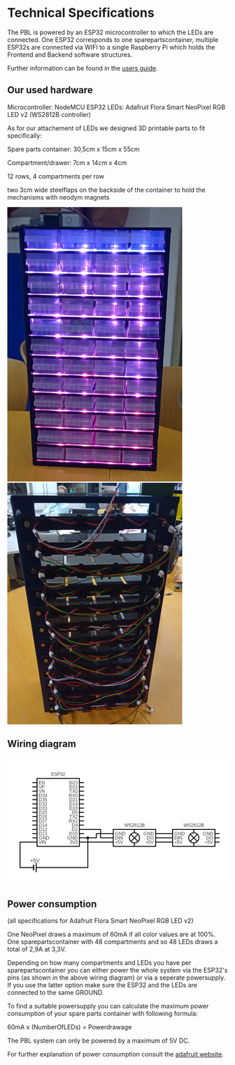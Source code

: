 # Technical Specifications

The PBL is powered by an ESP32 microcontroller to which the LEDs are connected. One
ESP32 corresponds to one sparepartscontainer, multiple ESP32s are connected via WIFI
to a single Raspberry Pi which holds the Frontend and Backend software structures.

Further information can be found in the [users guide](../Documentation/PBL%20Users%20Guide.pdf).

## Our used hardware

Microcontroller: NodeMCU ESP32
LEDs: Adafruit Flora Smart NeoPixel RGB LED v2 (WS2812B controller)

As for our attachement of LEDs we designed 3D printable parts to fit specifically:

Spare parts container: 30,5cm x 15cm x 55cm

Compartment/drawer: 7cm x 14cm x 4cm

12 rows, 4 compartments per row

two 3cm wide steelflaps on the backside of the container to hold the mechanisms with neodym magnets

<img src="../Documentation/Users%20Guide/pictures/ContainerIlluminated.jpg" alt="front" width="400"/><img src="../Documentation/Users%20Guide/pictures/backsideContainer.jpg" alt="back" width="400"/>

## Wiring diagram

![Wiring Diagram](../Documentation/wiring%20diagram.png)

## Power consumption

(all specifications for Adafruit Flora Smart NeoPixel RGB LED v2)

One NeoPixel draws a maximum of 60mA if all color values are at 100%.
One sparepartscontainer with 48 compartments and so 48 LEDs draws a total of 2,9A at
3,3V.

Depending on how many compartments and LEDs you have per sparepartscontainer you
can either power the whole system via the ESP32's pins (as shown in the above wiring
diagram) or via a seperate powersupply. If you use the latter option make sure the ESP32
and the LEDs are connected to the same GROUND.

To find a suitable powersupply you can calculate the maximum power consumption of your
spare parts container with following formula:

60mA x (NumberOfLEDs) = Powerdrawage

The PBL system can only be powered by a maximum of 5V DC.

For further explanation of power consumption consult the [adafruit website](https://learn.adafruit.com/adafruit-neopixel-uberguide/powering-neopixels).